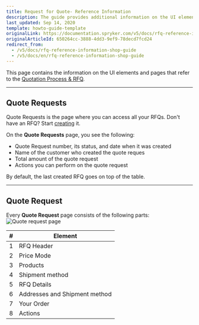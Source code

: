 ```yaml
---
title: Request for Quote- Reference Information
description: The guide provides additional information on the UI elements you see on the Quote Requests pages.
last_updated: Sep 14, 2020
template: howto-guide-template
originalLink: https://documentation.spryker.com/v5/docs/rfq-reference-information-shop-guide
originalArticleId: 650264cc-3888-4dd3-9ef9-78decd7fcd24
redirect_from:
  - /v5/docs/rfq-reference-information-shop-guide
  - /v5/docs/en/rfq-reference-information-shop-guide
---
```


This page contains the information on the UI elements and pages that refer to the [Quotation Process & RFQ](/docs/scos/user/features/quotation-process-feature-overview.html).
***
## Quote Requests
Quote Requests is the page where you can access all your RFQs. Don't have an RFQ? Start [creating](/docs/scos/user/shop-user-guides/shop-guide-customer-account/shop-guide-quote-requests/shop-guide-creating-a-request-for-quote.html) it.

On the **Quote Requests** page, you see the following:

* Quote Request number, its status, and date when it was created
* Name of the customer who created the quote reques
* Total amount of the quote request
* Actions you can perform on the quote request

By default, the last created RFQ goes on top of the table.
***
## Quote Request

Every **Quote Request** page consists of the following parts:
![Quote request page](https://spryker.s3.eu-central-1.amazonaws.com/docs/User+Guides/Shop+User+Guides/RFQ/Shop+Guide+-+Request+for+Quote:+Reference+Information/create-rfq.png)

| # | Element |
|---|---|
| 1 | RFQ Header |
| 2 | Price Mode |
| 3 | Products |
| 4 | Shipment method  |
| 5 | RFQ Details |
| 6 | Addresses and Shipment method |
| 7 | Your Order |
| 8 | Actions |

<!-- Last review date: Aug 1, 2019 -->
